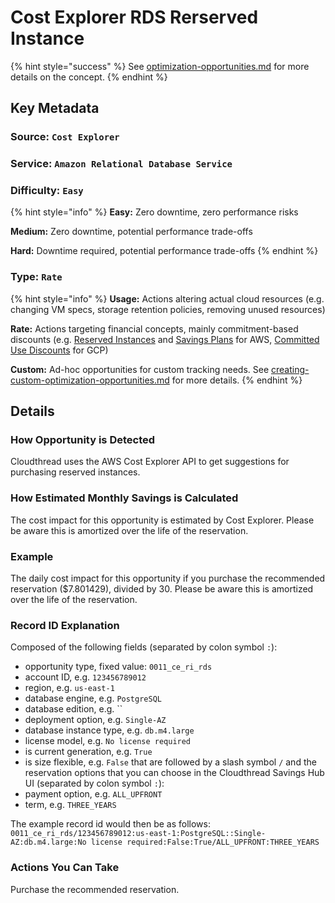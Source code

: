 # Cost Explorer RDS Rerserved Instance

{% hint style="success" %}
See [optimization-opportunities.md](../fundamentals/cost-savings/key-concepts/optimization-opportunities.md "mention") for more details on the concept.
{% endhint %}

## Key Metadata

### Source: `Cost Explorer`

### Service: `Amazon Relational Database Service`

### Difficulty: `Easy`

{% hint style="info" %}
**Easy:** Zero downtime, zero performance risks

**Medium:** Zero downtime, potential performance trade-offs

**Hard:** Downtime required, potential performance trade-offs
{% endhint %}

### Type: `Rate`

{% hint style="info" %}
**Usage:** Actions altering actual cloud resources (e.g. changing VM specs, storage retention policies, removing unused resources)

**Rate:** Actions targeting financial concepts, mainly commitment-based discounts (e.g. [Reserved Instances](https://aws.amazon.com/ec2/pricing/reserved-instances/) and [Savings Plans](https://aws.amazon.com/savingsplans/) for AWS, [Committed Use Discounts](https://cloud.google.com/compute/docs/instances/signing-up-committed-use-discounts) for GCP)

**Custom:** Ad-hoc opportunities for custom tracking needs. See [creating-custom-optimization-opportunities.md](../guides/optimizing-cloud-costs/creating-custom-optimization-opportunities.md "mention") for more details.
{% endhint %}

## Details

### How Opportunity is Detected

Cloudthread uses the AWS Cost Explorer API to get suggestions for purchasing reserved instances.

### How Estimated Monthly Savings is Calculated

The cost impact for this opportunity is estimated by Cost Explorer. Please be aware this is amortized over the life of the reservation.

### Example

The daily cost impact for this opportunity if you purchase the recommended reservation ($7.801429), divided by 30. Please be aware this is amortized over the life of the reservation.

### Record ID Explanation

Composed of the following fields (separated by colon symbol `:`):
 - opportunity type, fixed value: `0011_ce_ri_rds`
 - account ID, e.g. `123456789012`
 - region, e.g. `us-east-1`
 - database engine, e.g. `PostgreSQL`
 - database edition, e.g. ``
 - deployment option, e.g. `Single-AZ`
 - database instance type, e.g. `db.m4.large`
 - license model, e.g. `No license required`
 - is current generation, e.g. `True` 
 - is size flexible, e.g. `False`
that are followed by a slash symbol `/` and the reservation options that you can choose in the Cloudthread Savings Hub UI (separated by colon symbol `:`):
 - payment option, e.g. `ALL_UPFRONT`
 - term, e.g. `THREE_YEARS`

The example record id would then be as follows:
`0011_ce_ri_rds/123456789012:us-east-1:PostgreSQL::Single-AZ:db.m4.large:No license required:False:True/ALL_UPFRONT:THREE_YEARS`

### Actions You Can Take

Purchase the recommended reservation.
